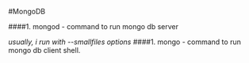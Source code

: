 #MongoDB

####1. mongod - command to run mongo db server

*usually, i run with --smallfiles options*
####1. mongo - command to run mongo db client shell.